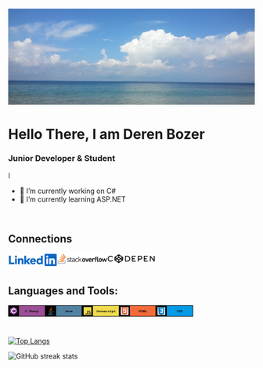 
![Junior Developer](https://raw.githubusercontent.com/DerenB/DerenB/main/Banner_Picture.jpg)

# Hello There, I am Deren Bozer
### Junior Developer & Student

I 

- 🔭 I’m currently working on C# 
- 🌱 I’m currently learning ASP.NET 
<br>

## Connections
<a href="https://www.linkedin.com/in/deren-bozer/" target="_blank"><img align="left" alt="LinkedIn" width="20%" height="20%" src="https://raw.githubusercontent.com/DerenB/DerenB/main/Icons/linkedin2.png" /></a>
<a href="https://stackoverflow.com/users/11200351/deren-bozer" target="_blank"><img align="left" alt="StackOverFlow" width="20%" height="20%"  src="https://raw.githubusercontent.com/DerenB/DerenB/main/Icons/stackoverflow.png" /></a>
<a href="https://codepen.io/dbozer" target="_blank"><img align="left" alt="CodePen" width="20%" height="20%" src="https://raw.githubusercontent.com/DerenB/DerenB/main/Icons/codepen2.png" /></a>
<br>
<br>

## Languages and Tools: 
<img align="left" alt="C#" width="15%" height="15%" src="https://raw.githubusercontent.com/DerenB/DerenB/main/Icons/csharpbanner.png" />
<img align="left" alt="Java" width="15%" height="15%" src="https://raw.githubusercontent.com/DerenB/DerenB/main/Icons/javabanner.png" />
<img align="left" alt="Javascript" width="15%" height="15%" src="https://raw.githubusercontent.com/DerenB/DerenB/main/Icons/javascriptbanner.png" />
<img align="left" alt="HTML" width="15%" height="15%" src="https://raw.githubusercontent.com/DerenB/DerenB/main/Icons/htmlbanner.png" />
<img align="left" alt="CSS" width="15%" height="15%" src="https://raw.githubusercontent.com/DerenB/DerenB/main/Icons/cssbanner.png" />
<br>
<br>

##

[![Top Langs](https://github-readme-stats.vercel.app/api/top-langs/?username=DerenB)](https://github.com/anuraghazra/github-readme-stats)

![GitHub streak stats](https://github-readme-streak-stats.herokuapp.com/?user=DerenB)  

